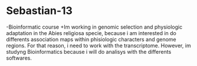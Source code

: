 # Sebastian-13
-Bioinformatic course
+Im working in genomic selection and physiologic adaptation in the Abies religiosa specie, because i  am   interested in do differents association maps within phisiologic characters and genome regions. For that reason, i need to work with the transcriptome. However, im studyng Bioinformatics because i will do analisys with the differents softwares. 
